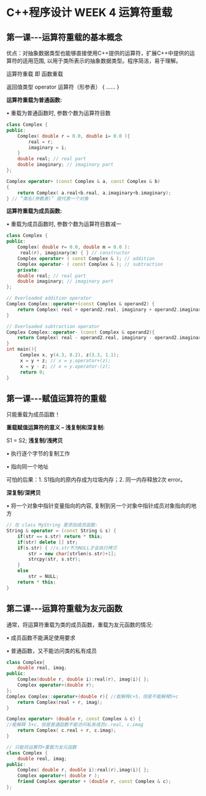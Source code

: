 # C++程序设计 WEEK 4 运算符重载

## 第一课---运算符重载的基本概念

优点：对抽象数据类型也能够直接使用C++提供的运算符，扩展C++中提供的运算符的适用范围, 以用于类所表示的抽象数据类型。程序简洁，易于理解。

运算符重载 即 函数重载

返回值类型 operator 运算符（形参表）
{
	……
}

__运算符重载为普通函数:__

• 重载为普通函数时, 参数个数为运算符目数

```cpp
class Complex {
public:
	Complex( double r = 0.0, double i= 0.0 ){
	 	real = r;
	 	imaginary = i;
	}
	double real; // real part
	double imaginary; // imaginary part
};

Complex operator+ (const Complex & a, const Complex & b)
{
 	return Complex( a.real+b.real, a.imaginary+b.imaginary);
} // “类名(参数表)” 就代表一个对象
```

__运算符重载为成员函数:__

• 重载为成员函数时, 参数个数为运算符目数减一

```cpp
class Complex {
public:
	Complex( double r= 0.0, double m = 0.0 ):
	 real(r), imaginary(m) { } // constructor
	Complex operator+ ( const Complex & ); // addition
	Complex operator- ( const Complex & ); // subtraction
	private:
	double real; // real part
	double imaginary; // imaginary part
};

// Overloaded addition operator
Complex Complex::operator+(const Complex & operand2) {
	return Complex( real + operand2.real, imaginary + operand2.imaginary );
}

// Overloaded subtraction operator
Complex Complex::operator- (const Complex & operand2){
	return Complex( real - operand2.real, imaginary - operand2.imaginary );
}
int main(){
	 Complex x, y(4.3, 8.2), z(3.3, 1.1);
	 x = y + z; // x = y.operator+(z);
	 x = y - z; // x = y.operator-(z);
	 return 0;
} 
```

## 第一课---赋值运算符的重载

只能重载为成员函数！

__重载赋值运算符的意义 – 浅复制和深复制:__


S1 = S2;
__浅复制/浅拷贝__

• 执行逐个字节的复制工作

• 指向同一个地址

可怕的后果：1. S1指向的原内存成为垃圾内存；2. 同一内存释放2次 error。

__深复制/深拷贝__

• 将一个对象中指针变量指向的内容, 复制到另一个对象中指针成员对象指向的地方

```cpp
// 在 class MyString 里添加成员函数:
String & operator = (const String & s) {
	if(str == s.str) return * this;
	if(str) delete [] str;
	if(s.str) { //s.str不为NULL才会执行拷贝
		str = new char[strlen(s.str)+1];
		strcpy(str, s.str);
	}
	else
		str = NULL;
	return * this;
}
```

## 第二课---运算符重载为友元函数

通常，将运算符重载为类的成员函数，重载为友元函数的情况:

• 成员函数不能满足使用要求

• 普通函数，又不能访问类的私有成员

```cpp
class Complex{
	double real, imag;
public:
	Complex(double r, double i):real(r), imag(i){ };
	Complex operator+(double r);
};
Complex Complex::operator+(double r){ //能解释c+5，但是不能解释5+c
	return Complex(real + r, imag);
}

Complex operator+ (double r, const Complex & c) {
//能解释 5+c，但是普通函数不能访问私有成员c.real, c.imag
	return Complex( c.real + r, c.imag);
}

// 只能将运算符+重载为友元函数
class Complex {
	double real, imag;
public:
	Complex( double r, double i):real(r),imag(i){ };
	Complex operator+( double r );
	friend Complex operator + (double r, const Complex & c);
};

```
